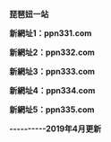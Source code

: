 <p><b>琵琶妞一站</b></p>
<p><b>新網址1：ppn331.com</b></p>
<p><b>新網址2：ppn332.com</b></p>
<p><b>新網址3：ppn333.com</b></p>
<p><b>新網址4：ppn334.com</b></p>
<p><b>新網址5：ppn335.com</b></p>
<p><b>----------2019年4月更新</b></p>
